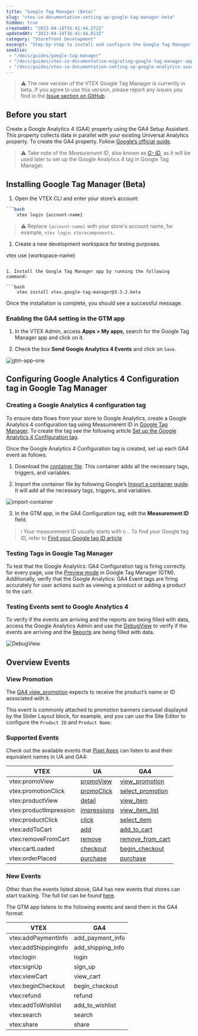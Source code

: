 ```yaml
---
title: "Google Tag Manager (Beta)"
slug: "vtex-io-documentation-setting-up-google-tag-manager-beta"
hidden: true
createdAt: "2023-04-18T16:41:44.272Z"
updatedAt: "2023-04-18T16:41:44.813Z"
category: "Storefront Development"
excerpt: "Step-by-step to install and configure the Google Tag Manager app (Beta)"
seeAlso:
 - "/docs/guides/google-tag-manager"
 - "/docs/guides/vtex-io-documentation-migrating-google-tag-manager-app"
 - "/docs/guides/vtex-io-documentation-setting-up-google-analytics-search-tracking"
---
```

> ⚠️ The new version of the VTEX Google Tag Manager is currently in beta. If you agree to use this version, please report any issues you find in the [Issue section on GitHub](https://github.com/vtex-apps/google-tag-manager/issues).

## Before you start

Create a Google Analytics 4 (GA4) property using the GA4 Setup Assistant. This property collects data in parallel with your existing Universal Analytics property. To create the GA4 property. Follow [Google’s official guide](https://support.google.com/analytics/answer/9744165#zippy=%2Cin-this-article).

> ⚠️ Take note of the *Measurement ID*, also known as [*G- ID*](https://support.google.com/analytics/answer/9539598#find-G-ID), as it will be used later to set up the Google Analytics 4 tag in Google Tag Manager.

## Installing Google Tag Manager (Beta)

1. Open the VTEX CLI and enter your store’s account:

```bash
```bash
    vtex login {account-name}
```

> ⚠️ Replace `{account-name}` with your store's account name, for example, `vtex login storecomponents`.

1. Create a new development workspace for testing purposes.



 vtex use {workspace-name}
```

1. Install the Google Tag Manager app by running the following command:

```bash
    vtex install vtex.google-tag-manager@3.3.2.beta
```

Once the installation is complete, you should see a successful message.

### Enabling the GA4 setting in the GTM app
1. In the VTEX Admin, access **Apps > My apps**, search for the Google Tag Manager app and click on it.

2. Check the box **Send Google Analytics 4 Events** and click on `Save`.

![gtm-app-one](https://user-images.githubusercontent.com/67270558/232889771-bdb8c814-4d89-42a3-b48d-4d3cae29f57c.png)

## Configuring Google Analytics 4 Configuration tag in Google Tag Manager

### Creating a Google Analytics 4 configuration tag

To ensure data flows from your store to Google Analytics, create a Google Analytics 4 configuration tag using Measumerent ID in [Google Tag Manager](https://tagmanager.google.com/). To create the tag see the following article [Set up the Google Analytics 4 Configuration tag](https://support.google.com/tagmanager/answer/9442095).

Once the Google Analytics 4 Configuration tag is created, set up each GA4 event as follows:

1. Download the [container file](https://gist.githubusercontent.com/filipewl/6fab5e75ae938487fe780b1ce213970f/raw/e9bf3db528bca7a07851512e378e53ac7d8ba08d/gtm-ga4-container-template.json). This container adds all the necessary tags, triggers, and variables.

2. Import the container file by following Google’s [Import a container guide](https://support.google.com/tagmanager/answer/6106997?#import). It will add all the necessary tags, triggers, and variables.

![import-container](https://user-images.githubusercontent.com/67270558/232900478-36277198-bc4a-40f2-a7e3-f54b73270fe9.png)

3. In the GTM app, in the GA4 Configuration tag, edit the **Measurement ID** field.

> ℹ️ Your measurement ID usually starts with `G-`. To find your Google tag ID, refer to [Find your Google tag ID article](https://support.google.com/analytics/answer/9539598?sjid=16676572490197811169-SA#find-G-ID)

### Testing Tags in Google Tag Manager

To test that the Google Analytics: GA4 Configuration tag is firing correctly for every page, use the [Preview mode](https://support.google.com/tagmanager/answer/6107056) in Google Tag Manager (GTM). Additionally, verify that the Google Analytics: GA4 Event tags are firing accurately for user actions such as viewing a product or adding a product to the cart.

### Testing Events sent to Google Analytics 4

To verify if the events are arriving and the reports are being filled with data, access the Google Analytics Admin and use the [DebugView](https://support.google.com/analytics/answer/7201382) to verify if the events are arriving and the [Reports](https://support.google.com/analytics/answer/9212670) are being filled with data.

![DebugView](https://user-images.githubusercontent.com/67270558/232895238-979567b3-38a8-491b-92f8-7c84691d7ccc.png)


## Overview Events

### View Promotion

The [GA4 view_promotion](https://developers.google.com/analytics/devguides/collection/ga4/reference/events?client_type=gtm#view_promotion) expects to receive the product’s name or ID associated with it.

This event is commonly attached to promotion banners carousel displayed by the Slider Layout block, for example, and you can use the Site Editor to configure the `Product ID` and `Product Name`.

### Supported Events

Check out the available events that [Pixel Apps](https://developers.vtex.com/docs/guides/pixel-apps) can listen to and their equivalent names in UA and GA4:

| VTEX | UA | GA4 |
| ---- | -- | --- |
| vtex:promoView | [promoView](https://developers.google.com/tag-manager/enhanced-ecommerce#promo-impressions) | [view_promotion](https://developers.google.com/analytics/devguides/collection/ga4/reference/events#view_promotion) |
| vtex:promotionClick | [promoClick](https://developers.google.com/tag-manager/enhanced-ecommerce#promo-clicks) | [select_promotion](https://developers.google.com/analytics/devguides/collection/ga4/reference/events#select_promotion) |
| vtex:productView | [detail](https://developers.google.com/tag-manager/enhanced-ecommerce#details) | [view_item](https://developers.google.com/analytics/devguides/collection/ga4/reference/events#view_item) |
| vtex:productImpression | [impressions](https://developers.google.com/tag-manager/enhanced-ecommerce#product-impressions) | [view_item_list](https://developers.google.com/analytics/devguides/collection/ga4/reference/events#view_item_list) |
| vtex:productClick| [click](https://developers.google.com/tag-manager/enhanced-ecommerce#product-clicks) | [select_item](https://developers.google.com/analytics/devguides/collection/ga4/reference/events#select_item) |
| vtex:addToCart | [add](https://developers.google.com/tag-manager/enhanced-ecommerce#add) | [add_to_cart](https://developers.google.com/analytics/devguides/collection/ga4/reference/events#add_to_cart) |
| vtex:removeFromCart | [remove](https://developers.google.com/tag-manager/enhanced-ecommerce#remove) | [remove_from_cart](https://developers.google.com/analytics/devguides/collection/ga4/reference/events#remove_from_cart) |
| vtex:cartLoaded | [checkout](https://developers.google.com/analytics/devguides/collection/ua/gtm/enhanced-ecommerce#checkout) | [begin_checkout](https://developers.google.com/analytics/devguides/collection/ga4/reference/events?client_type=gtm#begin_checkout) |
| vtex:orderPlaced | [purchase](https://developers.google.com/tag-manager/enhanced-ecommerce#purchases) | [purchase](https://developers.google.com/analytics/devguides/collection/ga4/reference/events#purchase) |

### New Events

Other than the events listed above, GA4 has new events that stores can start tracking. The full list can be found [here](https://developers.google.com/analytics/devguides/collection/ga4/reference/events?client_type=gtm).

The GTM app listens to the following events and send them in the GA4 format:

| VTEX | GA4 |
| ---- | --- |
| vtex:addPaymentInfo| add_payment_info |
| vtex:addShippingInfo | add_shipping_info |
| vtex:login| login |
| vtex:signUp| sign_up |
| vtex:viewCart | view_cart |
| vtex:beginCheckout | begin_checkout |
| vtex:refund | refund |
| vtex:addToWishlist | add_to_wishlist |
| vtex:search | search |
| vtex:share | share |